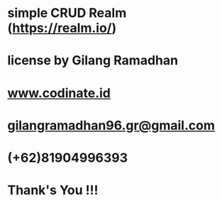 # simple CRUD Realm (https://realm.io/)
# license by Gilang Ramadhan
# www.codinate.id
# gilangramadhan96.gr@gmail.com
# (+62)81904996393
#
# Thank's You !!!
